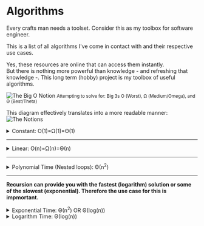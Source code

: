 
# Algorithms
Every crafts man needs a toolset. Consider this as my toolbox for software engineer. 

This is a list of all algorithms I've come in contact with and their respective use cases.



Yes, these resources are online that can access them instantly. \
But there is nothing more powerful than knowledge - and refreshing that knowledge -. This long term (hobby) project is my toolbox of useful algorithms.

![](https://videos.teamtreehouse.com/stills/TH-Algorithms-SortingSearching-S1V10-stills-4.jpg?token=620d2c49_46b78aa27073f82593ccf44a8474c75c5d182b83 "The Big O Notion")
<small>Attempting to solve for: Big 3s O (Worst), Ω (Medium/Omega), and Θ (Best/Theta)</small> 


This diagram effectively translates into a more readable manner:
![The Notions](https://miro.medium.com/max/731/1*k7E8_6npsyPkaIEyw37yyQ.png "The Possible Notion")



<details>
<summary>Constant: O(1)=Ω(1)=Θ(1)</summary>

```java
function constant(Array a)
    println(a[1])
end

```

</details>

---
<details>
<summary>Linear: O(n)=Ω(n)=Θ(n)</summary>

```java
function linear(Array a)
    for i = 1:length(a) {
        println(a[i])
    }
end

```

</details>

---
<details>
<summary>Polynomial Time (Nested loops): Θ(n<sup>2</sup>) </summary>

```java
//Example to access 2D, 3D, 4D objects.
//This will take a long time. Try avoid if possible.
function access(a[][], size) 
    for i = 1:size
        for l = i:size
            println(a[i][l])
        end
    end 
end

```

</details>

---

**Recursion can provide you with the fastest (logarithm) solution or some of the slowest (exponential). Therefore the use case for this is impmortant.**
<details>
<summary>Exponential Time: Θ(n<sup>2</sup>) OR Θ(log(n))</summary>

```java
//Not good as you're calling the recusive function twice.
function exponential(val, n) 

    println(val)
    value += 1
    exponential(val, n-1)
    exponential(val, n-1) 
end

```
</details>


<details>
<summary>Logarithm Time: Θ(log(n)) </summary>

```java
// This is good case of recursion. 
// Each time you're spliting the problem into smaller problems.
function logarithm(Array a, String cutoff) 

    if length(a) < cutoff 
        return a
    end

    logarithm(a[1, length(a)/2], cutoff)
    logarithm(a[length(a)/2+1, length(a)-1], cutoff)
end

```
</details>

